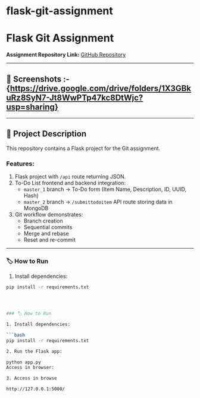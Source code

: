 # flask-git-assignment

# Flask Git Assignment

**Assignment Repository Link:** [GitHub Repository](https://github.com/lazyhacker24/flask-git-assignment)

---

## 📸 Screenshots :- {https://drive.google.com/drive/folders/1X3GBkuRz8SyN7-Jt8WwPTp47kc8DtWjc?usp=sharing}

---

## 📝 Project Description

This repository contains a Flask project for the Git assignment.  

### Features:

1. Flask project with `/api` route returning JSON.  
2. To-Do List frontend and backend integration:
   - `master_1` branch → To-Do form (Item Name, Description, ID, UUID, Hash)  
   - `master_2` branch → `/submittodoitem` API route storing data in MongoDB  
3. Git workflow demonstrates:
   - Branch creation  
   - Sequential commits  
   - Merge and rebase  
   - Reset and re-commit  

---

### 🏷️ How to Run

1. Install dependencies:

```bash
pip install -r requirements.txt




### 🏷️ How to Run

1. Install dependencies:

```bash
pip install -r requirements.txt

2. Run the Flask app:

python app.py
Access in browser:

3. Access in browse

http://127.0.0.1:5000/
